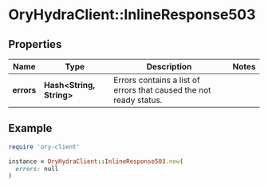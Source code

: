 # OryHydraClient::InlineResponse503

## Properties

| Name | Type | Description | Notes |
| ---- | ---- | ----------- | ----- |
| **errors** | **Hash&lt;String, String&gt;** | Errors contains a list of errors that caused the not ready status. |  |

## Example

```ruby
require 'ory-client'

instance = OryHydraClient::InlineResponse503.new(
  errors: null
)
```

